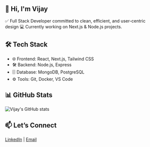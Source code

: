 ## 👋 Hi, I'm Vijay
✅ Full Stack Developer committed to clean, efficient, and user-centric design
💻 Currently working on Next.js & Node.js projects.

## 🛠 Tech Stack
- 🌐 Frontend: React, Next.js, Tailwind CSS
- 🛠 Backend: Node.js, Express
- 🗄️ Database: MongoDB, PostgreSQL
- ⚙️ Tools: Git, Docker, VS Code

## 📊 GitHub Stats
![Vijay's GitHub stats](https://github-readme-stats.vercel.app/api?username=VijayTrident&show_icons=true&theme=radical)

## 📫 Let’s Connect
[LinkedIn](https://linkedin.com/in/yourname) | [Email](mailto:vijay.babu@tridentsqa.com)
